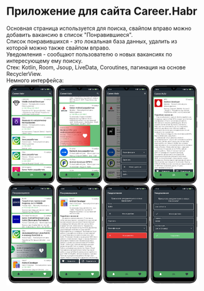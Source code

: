 # Приложение для сайта Career.Habr 
Основная страница используется для поиска, свайпом вправо можно добавить вакансию в список "Понравившиеся".  
Список понравившихся - это локальная база данных, удалить из которой можно также свайпом вправо.  
Уведомления - сообщают пользователю о новых вакансиях по интересующему ему поиску.  
Стек: Kotlin, Room, Jsoup, LiveData, Coroutines, пагинация на основе RecyclerView.  
Немного интерфейса: ![Image alt](https://raw.githubusercontent.com/eloev/Career.Habr/master/image/preview.png)
